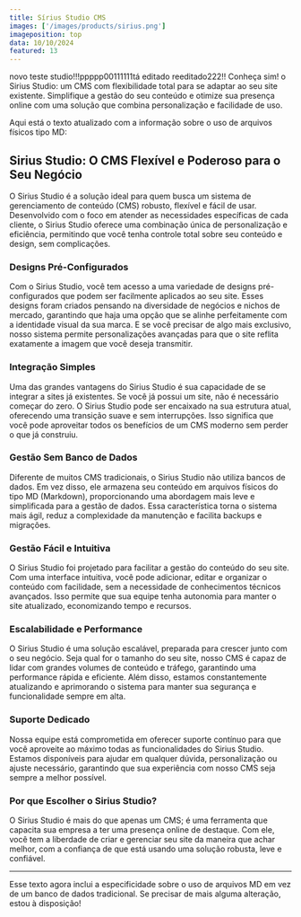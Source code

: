 ```yaml
---
title: Sírius Studio CMS
images: ['/images/products/sirius.png']
imageposition: top
data: 10/10/2024
featured: 13
---
```

novo teste studio!!!ppppp00111111tá editado reeditado222!! Conheça sim! o Sirius Studio: um CMS com flexibilidade total para se adaptar ao seu site existente. Simplifique a gestão do seu conteúdo e otimize sua presença online com uma solução que combina personalização e facilidade de uso.

Aqui está o texto atualizado com a informação sobre o uso de arquivos físicos tipo MD:

## **Sirius Studio: O CMS Flexível e Poderoso para o Seu Negócio**

O Sirius Studio é a solução ideal para quem busca um sistema de gerenciamento de conteúdo (CMS) robusto, flexível e fácil de usar. Desenvolvido com o foco em atender as necessidades específicas de cada cliente, o Sirius Studio oferece uma combinação única de personalização e eficiência, permitindo que você tenha controle total sobre seu conteúdo e design, sem complicações.

### **Designs Pré-Configurados**
Com o Sirius Studio, você tem acesso a uma variedade de designs pré-configurados que podem ser facilmente aplicados ao seu site. Esses designs foram criados pensando na diversidade de negócios e nichos de mercado, garantindo que haja uma opção que se alinhe perfeitamente com a identidade visual da sua marca. E se você precisar de algo mais exclusivo, nosso sistema permite personalizações avançadas para que o site reflita exatamente a imagem que você deseja transmitir.

### **Integração Simples**
Uma das grandes vantagens do Sirius Studio é sua capacidade de se integrar a sites já existentes. Se você já possui um site, não é necessário começar do zero. O Sirius Studio pode ser encaixado na sua estrutura atual, oferecendo uma transição suave e sem interrupções. Isso significa que você pode aproveitar todos os benefícios de um CMS moderno sem perder o que já construiu.

### **Gestão Sem Banco de Dados**
Diferente de muitos CMS tradicionais, o Sirius Studio não utiliza bancos de dados. Em vez disso, ele armazena seu conteúdo em arquivos físicos do tipo MD (Markdown), proporcionando uma abordagem mais leve e simplificada para a gestão de dados. Essa característica torna o sistema mais ágil, reduz a complexidade da manutenção e facilita backups e migrações.

### **Gestão Fácil e Intuitiva**
O Sirius Studio foi projetado para facilitar a gestão do conteúdo do seu site. Com uma interface intuitiva, você pode adicionar, editar e organizar o conteúdo com facilidade, sem a necessidade de conhecimentos técnicos avançados. Isso permite que sua equipe tenha autonomia para manter o site atualizado, economizando tempo e recursos.

### **Escalabilidade e Performance**
O Sirius Studio é uma solução escalável, preparada para crescer junto com o seu negócio. Seja qual for o tamanho do seu site, nosso CMS é capaz de lidar com grandes volumes de conteúdo e tráfego, garantindo uma performance rápida e eficiente. Além disso, estamos constantemente atualizando e aprimorando o sistema para manter sua segurança e funcionalidade sempre em alta.

### **Suporte Dedicado**
Nossa equipe está comprometida em oferecer suporte contínuo para que você aproveite ao máximo todas as funcionalidades do Sirius Studio. Estamos disponíveis para ajudar em qualquer dúvida, personalização ou ajuste necessário, garantindo que sua experiência com nosso CMS seja sempre a melhor possível.

### **Por que Escolher o Sirius Studio?**
O Sirius Studio é mais do que apenas um CMS; é uma ferramenta que capacita sua empresa a ter uma presença online de destaque. Com ele, você tem a liberdade de criar e gerenciar seu site da maneira que achar melhor, com a confiança de que está usando uma solução robusta, leve e confiável.

---

Esse texto agora inclui a especificidade sobre o uso de arquivos MD em vez de um banco de dados tradicional. Se precisar de mais alguma alteração, estou à disposição!